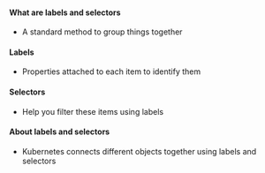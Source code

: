 
#### What are labels and selectors

- A standard method to group things together

#### Labels

- Properties attached to each item to identify them

#### Selectors

- Help you filter these items using labels

#### About labels and selectors

- Kubernetes connects different objects together using labels and selectors 